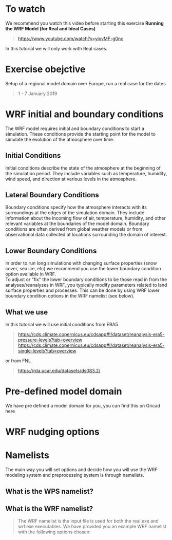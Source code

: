 # To watch
We recommend you watch this video before starting this exercise
**Running the WRF Model (for Real and Ideal Cases)**
> https://www.youtube.com/watch?v=yixvMF-g0nc

In this tutorial we will only work with Real cases.

# Exercise obejctive 
Setup of a regional model domain over Europe, run a real case for the dates 
> 1 - 7 January 2019

# WRF initial and boundary conditions 
The WRF model requires initial and boundary conditions to start a simulation. These conditions provide the starting point for the model to simulate the evolution of the atmosphere over time. 

## Initial Conditions
Initial conditions describe the state of the atmosphere at the beginning of the simulation period. They include variables such as temperature, humidity, wind speed, and direction at various levels in the atmosphere. 

## Lateral Boundary Conditions
Boundary conditions specify how the atmosphere interacts with its surroundings at the edges of the simulation domain. They include information about the incoming flow of air, temperature, humidity, and other relevant variables at the boundaries of the model domain. Boundary conditions are often derived from global weather models or from observational data collected at locations surrounding the domain of interest.

## Lower Boundary Conditions
In order to run long simulations with changing surface properties (snow cover, sea ice, etc) we recommend you use the lower boundary condition option available in WRF.  
To adjust or "fix" the lower boundary conditions to be those read in from the analyses/reanalyses in WRF, you typically modify parameters related to land surface properties and processes. This can be done by using WRF lower boundary condition options in the WRF namelist (see below).

## What we use
In this tutorial we will use initial conditions from ERA5 
> https://cds.climate.copernicus.eu/cdsapp#!/dataset/reanalysis-era5-pressure-levels?tab=overview
> https://cds.climate.copernicus.eu/cdsapp#!/dataset/reanalysis-era5-single-levels?tab=overview

or from FNL
> https://rda.ucar.edu/datasets/ds083.2/


# Pre-defined model domain
We have pre defined a model domain for you, you can find this on Gricad here

# WRF nudging options 


# Namelists
The main way you will set options and decide how you will use the WRF modeling system and preprocessing system is through namelists.


## What is the WPS namelist?
> 

## What is the WRF namelist?
> The WRF namelist is the input file is used for both the real.exe and wrf.exe executables.  We have provided you an example WRF namelist with the following options chosen:



